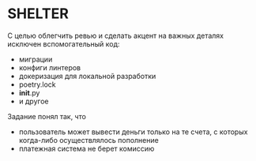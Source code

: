 # SHELTER

С целью облегчить ревью и сделать акцент на важных деталях исключен вспомогательный код:
- миграции
- конфиги линтеров
- докеризация для локальной разработки
- poetry.lock
- __init__.py
- и другое

Задание понял так, что 
- пользователь может вывести деньги только на те счета, с которых когда-либо осуществлялось пополнение
- платежная система не берет комиссию
